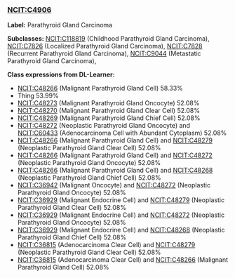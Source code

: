 
### [NCIT:C4906](http://purl.obolibrary.org/obo/NCIT_C4906)
**Label:** Parathyroid Gland Carcinoma

**Subclasses:** [NCIT:C118819](http://purl.obolibrary.org/obo/NCIT_C118819) (Childhood Parathyroid Gland Carcinoma), [NCIT:C7826](http://purl.obolibrary.org/obo/NCIT_C7826) (Localized Parathyroid Gland Carcinoma), [NCIT:C7828](http://purl.obolibrary.org/obo/NCIT_C7828) (Recurrent Parathyroid Gland Carcinoma), [NCIT:C9044](http://purl.obolibrary.org/obo/NCIT_C9044) (Metastatic Parathyroid Gland Carcinoma), 

**Class expressions from DL-Learner:**

- [NCIT:C48266](http://purl.obolibrary.org/obo/NCIT_C48266) (Malignant Parathyroid Gland Cell) 58.33%
- Thing 53.99%
- [NCIT:C48273](http://purl.obolibrary.org/obo/NCIT_C48273) (Malignant Parathyroid Gland Oncocyte) 52.08%
- [NCIT:C48270](http://purl.obolibrary.org/obo/NCIT_C48270) (Malignant Parathyroid Gland Clear Cell) 52.08%
- [NCIT:C48269](http://purl.obolibrary.org/obo/NCIT_C48269) (Malignant Parathyroid Gland Chief Cell) 52.08%
- [NCIT:C48272](http://purl.obolibrary.org/obo/NCIT_C48272) (Neoplastic Parathyroid Gland Oncocyte) and [NCIT:C60433](http://purl.obolibrary.org/obo/NCIT_C60433) (Adenocarcinoma Cell with Abundant Cytoplasm) 52.08%
- [NCIT:C48266](http://purl.obolibrary.org/obo/NCIT_C48266) (Malignant Parathyroid Gland Cell) and [NCIT:C48279](http://purl.obolibrary.org/obo/NCIT_C48279) (Neoplastic Parathyroid Gland Clear Cell) 52.08%
- [NCIT:C48266](http://purl.obolibrary.org/obo/NCIT_C48266) (Malignant Parathyroid Gland Cell) and [NCIT:C48272](http://purl.obolibrary.org/obo/NCIT_C48272) (Neoplastic Parathyroid Gland Oncocyte) 52.08%
- [NCIT:C48266](http://purl.obolibrary.org/obo/NCIT_C48266) (Malignant Parathyroid Gland Cell) and [NCIT:C48268](http://purl.obolibrary.org/obo/NCIT_C48268) (Neoplastic Parathyroid Gland Chief Cell) 52.08%
- [NCIT:C36942](http://purl.obolibrary.org/obo/NCIT_C36942) (Malignant Oncocyte) and [NCIT:C48272](http://purl.obolibrary.org/obo/NCIT_C48272) (Neoplastic Parathyroid Gland Oncocyte) 52.08%
- [NCIT:C36929](http://purl.obolibrary.org/obo/NCIT_C36929) (Malignant Endocrine Cell) and [NCIT:C48279](http://purl.obolibrary.org/obo/NCIT_C48279) (Neoplastic Parathyroid Gland Clear Cell) 52.08%
- [NCIT:C36929](http://purl.obolibrary.org/obo/NCIT_C36929) (Malignant Endocrine Cell) and [NCIT:C48272](http://purl.obolibrary.org/obo/NCIT_C48272) (Neoplastic Parathyroid Gland Oncocyte) 52.08%
- [NCIT:C36929](http://purl.obolibrary.org/obo/NCIT_C36929) (Malignant Endocrine Cell) and [NCIT:C48268](http://purl.obolibrary.org/obo/NCIT_C48268) (Neoplastic Parathyroid Gland Chief Cell) 52.08%
- [NCIT:C36815](http://purl.obolibrary.org/obo/NCIT_C36815) (Adenocarcinoma Clear Cell) and [NCIT:C48279](http://purl.obolibrary.org/obo/NCIT_C48279) (Neoplastic Parathyroid Gland Clear Cell) 52.08%
- [NCIT:C36815](http://purl.obolibrary.org/obo/NCIT_C36815) (Adenocarcinoma Clear Cell) and [NCIT:C48266](http://purl.obolibrary.org/obo/NCIT_C48266) (Malignant Parathyroid Gland Cell) 52.08%


